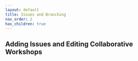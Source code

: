 ```yaml
---
layout: default
title: Issues and Branching 
nav_order: 2
has_children: true
---
```


## Adding Issues and Editing Collaborative Workshops  